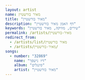```yaml
---
layout: artist
name: מאיר בורשטיין
title: "מאיר בורשטיין"
description: "דף האמן מאיר בורשטיין"
keywords: "שירים, מוזיקה, מאיר בורשטיין"
permalink: /artists/מאיר-בורשטיין
redirect_from:
  - /artists/list/מאיר בורשטיין
  - /artists/מאיר-בורשטיין/
songs:
  - number: "32869"
    name: "דיו נישפך"
    album: "סינגלים"
    artist: "מאיר בורשטיין"
---
```

